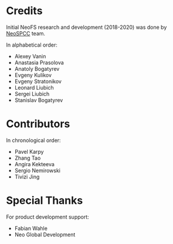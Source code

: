 # Credits

Initial NeoFS research and development (2018-2020) was done by
[NeoSPCC](https://nspcc.ru) team.

In alphabetical order:

- Alexey Vanin
- Anastasia Prasolova
- Anatoly Bogatyrev
- Evgeny Kulikov 
- Evgeny Stratonikov
- Leonard Liubich
- Sergei Liubich
- Stanislav Bogatyrev

# Contributors

In chronological order:
- Pavel Karpy
- Zhang Tao
- Angira Kekteeva
- Sergio Nemirowski
- Tivizi Jing

# Special Thanks

For product development support:

- Fabian Wahle
- Neo Global Development
